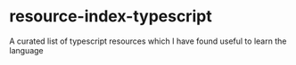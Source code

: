 # resource-index-typescript
A curated list of typescript resources which I have found useful to learn the language
